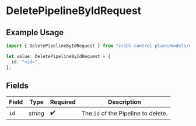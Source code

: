 # DeletePipelineByIdRequest

## Example Usage

```typescript
import { DeletePipelineByIdRequest } from "cribl-control-plane/models/operations";

let value: DeletePipelineByIdRequest = {
  id: "<id>",
};
```

## Fields

| Field                                          | Type                                           | Required                                       | Description                                    |
| ---------------------------------------------- | ---------------------------------------------- | ---------------------------------------------- | ---------------------------------------------- |
| `id`                                           | *string*                                       | :heavy_check_mark:                             | The <code>id</code> of the Pipeline to delete. |